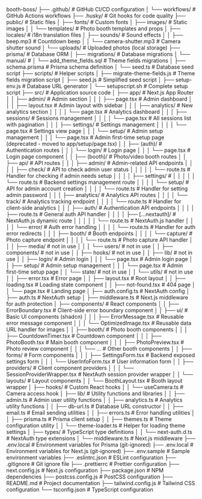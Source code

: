 booth-boss/
├── .github/                                    # GitHub CI/CD configuration
│   └── workflows/                              # GitHub Actions workflows
├── .husky/                                     # Git hooks for code quality
├── public/                                     # Static files
│   ├── fonts/                                  # Custom fonts
│   ├── images/                                 # Static images
│   │   └── templates/                          # Photo booth templates and props
│   ├── locales/                                # i18n translation files
│   ├── sounds/                                 # Sound effects
│   │   ├── beep.mp3                            # Countdown beep
│   │   └── camera-shutter.mp3                  # Camera shutter sound
│   └── uploads/                                # Uploaded photos (local storage)
├── prisma/                                     # Database ORM
│   ├── migrations/                             # Database migrations
│       └── manual/                             #
│           └── add_theme_fields.sql            # Theme fields migrations
│   ├── schema.prisma                           # Prisma schema definition
│   └── seed.ts                                 # Database seed script
├── scripts/                                    # Helper scripts
│   ├── migrate-theme-fields.js                 # Theme fields migration script
│   ├── seed.js                                 # Simplified seed script
│   ├── setup-env.js                            # Database URL generator
│   └── setupscript.sh                          # Complete setup script
├── src/                                        # Application source code
│   ├── app/                                    # Next.js App Router
│   │   ├── admin/                              # Admin section
│   │   │   ├── page.tsx                        # Admin dashboard
│   │   │   ├── layout.tsx                      # Admin layout with sidebar
│   │   │   ├── analytics/                      # New analytics section
│   │   │   │   └── page.tsx                    # Analytics dashboard
│   │   │   ├── sessions/                       # Sessions management
│   │   │   │   └── page.tsx                    # All sessions list with pagination
│   │   │   ├── settings/                       # Settings management
│   │   │   │   └── page.tsx                    # Settings view page
│   │   │   └── setup/                          # Admin setup management 
│   │   │       └── page.tsx                    # Admin first-time setup page (deprecated - moved to app/setup/page.tsx)
│   │   ├── (auth)/                             # Authentication routes
│   │   │   └── login/                          # Login page
│   │   │       └── page.tsx                    # Login page component
│   │   ├── (booth)/                            # Photo/video booth routes
│   │   ├── api/                                # API routes
│   │   │   ├── admin/                          # Admin-related API endpoints
│   │   │   │   ├── check/                      # API to check admin user status
│   │   │   │   │   └── route.ts                # Handler for checking if admin needs setup
│   │   │   │   ├── settings/                   # 
│   │   │   │   │   └── route.ts                # Backend settings management route
│   │   │   │   └── setup/                      # API for admin account creation
│   │   │   │       └── route.ts                # Handler for setting admin password
│   │   │   ├── analytics/                      # Analytics API routes
│   │   │   │   └── track/                      # Analytics tracking endpoint
│   │   │   │       └── route.ts                # Handler for client-side analytics
│   │   │   ├── auth/                           # Authentication API endpoints
│   │   │   │   ├── route.ts                    # General auth API handler
│   │   │   │   ├── [...nextauth]/              # NextAuth.js dynamic route
│   │   │   │   │   └── route.ts                # NextAuth.js handler
│   │   │   │   └── error/                      # Auth error handling
│   │   │   │       └── route.ts                # Handler for auth error redirects
│   │   │   ├── booth/                          # Booth endpoints
│   │   │   │   └── capture/                    # Photo capture endpoint
│   │   │   │       └── route.ts                # Photo capture API handler
│   │   │   ├── media/                          # not in use
│   │   │   └── users/                          # not in use
│   │   ├── components/                         # not in use
│   │   ├── hooks/                              # not in use
│   │   ├── lib/                                # not in use
│   │   ├── login/                              # Admin login
│   │   │   └── page.tsx                        # Admin login page
│   │   ├── setup/                              # Admin setup management 
│   │   │   └── page.tsx                        # Admin first-time setup page
│   │   └── state/                              # not in use
│   │   └── utils/                              # not in use
│   │   ├── error.tsx                           # Error page
│   │   ├── layout.tsx                          # Root layout
│   │   ├── loading.tsx                         # Loading state component
│   │   ├── not-found.tsx                       # 404 page
│   │   └── page.tsx                            # Landing page
│   ├── auth.config.ts                          # NextAuth config
│   ├── auth.ts                                 # NextAuth setup
│   ├── middleware.ts                           # Next.js middleware for auth protection
│   ├── components/                             # React components
│   │   ├── ErrorBoundary.tsx                   # Client-side error boundary component
│   │   ├── ui/                                 # Basic UI components (shadcn)
│   │   │   ├── ErrorMessage.tsx                # Reusable error message component
│   │   │   └── OptimizedImage.tsx              # Reusable data URL handler for images
│   │   ├── booth/                              # Photo booth components
│   │   │   ├── CountdownTimer.tsx              # Countdown component
│   │   │   ├── PhotoBooth.tsx                  # Main booth component
│   │   │   ├── PhotoPreview.tsx                # Photo review component
│   │   │   └── ...                             # Other booth components
│   │   ├── forms/                              # Form components
│   │   │   ├── SettingsForm.tsx                # Backend exposed settings form
│   │   │   └── UserInfoForm.tsx                # User information form
│   │   ├── providers/                          # Client component providers
│   │   │   └── SessionProviderWrapper.tsx      # NextAuth session provider wrapper
│   │   └── layouts/                            # Layout components
│   │       └── BoothLayout.tsx                 # Booth layout wrapper
│   ├── hooks/                                  # Custom React hooks
│   │   └── useCamera.ts                        # Camera access hook
│   ├── lib/                                    # Utility functions and libraries
│   │   ├── admin.ts                            # Admin user utility functions
│   │   ├── analytics.ts                        # Analytics utility functions
│   │   ├── db-url.ts                           # Database URL constructor
│   │   ├── email.ts                            # Email sending utilities
│   │   ├── errors.ts                           # Error handling utilities
│   │   ├── prisma.ts                           # Prisma client setup
│   │   ├── themes.ts                           # Theme configuration utility
│   │   └── theme-loader.ts                     # Helper for loading theme settings
│   ├── types/                                  # TypeScript type definitions
│   │   └── next-auth.d.ts                      # NextAuth type extensions
│   └── middleware.ts                           # Next.js middleware
├── .env.local                                  # Environment variables for Prisma (git-ignored)
├── .env.local                                  # Environment variables for Next.js (git-ignored)
├── .env.sample                                 # Sample environment variables
├── .eslintrc.json                              # ESLint configuration
├── .gitignore                                  # Git ignore file
├── .prettierrc                                 # Prettier configuration
├── next.config.js                              # Next.js configuration
├── package.json                                # NPM dependencies
├── postcss.config.js                           # PostCSS configuration
├── README.md                                   # Project documentation
├── tailwind.config.js                          # Tailwind CSS configuration
└── tsconfig.json                               # TypeScript configuration